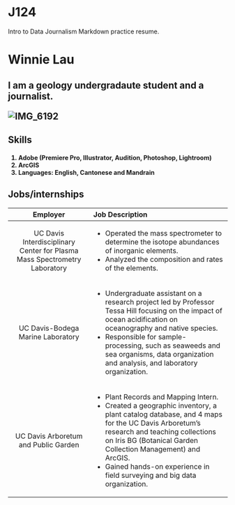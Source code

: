 # J124
Intro to Data Journalism Markdown practice resume.
<h1> Winnie Lau
  
<h2> I am a geology undergradaute student and a journalist. 

  
  ![IMG_6192](https://user-images.githubusercontent.com/69986804/126365726-1333cb11-c948-469e-87df-3bb82237fecc.jpg)
<h2> Skills
<h4> 
  
  1. Adobe (Premiere Pro, Illustrator, Audition, Photoshop, Lightroom)  
  2. ArcGIS
  3. Languages: English, Cantonese and Mandrain 

  <h2> Jobs/internships
<h4>
  
Employer | Job Description |
| :------------: | :------------- |
| UC Davis Interdisciplinary Center for Plasma Mass Spectrometry Laboratory| <ul><li>Operated the mass spectrometer to determine the isotope abundances of inorganic elements.</li><li>Analyzed the composition and rates of the elements.</li></ul>  | 
UC Davis-Bodega Marine Laboratory| <ul><li>Undergraduate assistant on a research project led by Professor Tessa Hill focusing on the impact of ocean acidification on oceanography and native species.</li><li>Responsible for sample-processing, such as seaweeds and sea organisms, data organization and analysis, and laboratory organization.</li></ul> 
UC Davis Arboretum and Public Garden | <ul><li>Plant Records and Mapping Intern.<li>Created a geographic inventory, a plant catalog database, and 4 maps for the UC Davis Arboretum’s research and teaching collections on Iris BG (Botanical Garden Collection Management) and ArcGIS.</li><li>Gained hands-on experience in field surveying and big data organization.</li></ul> 
